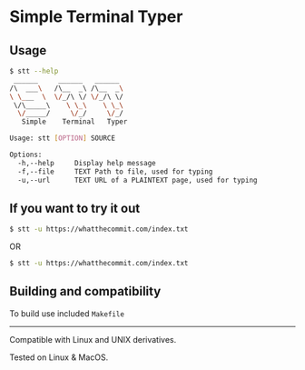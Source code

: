 # Simple Terminal Typer

## Usage

```sh
$ stt --help
 ______     ______   ______
/\  ___\   /\__  _\ /\__  _\
\ \___  \  \/_/\ \/ \/_/\ \/
 \/\_____\    \ \_\    \ \_\
  \/_____/     \/_/     \/_/
   Simple    Terminal   Typer

Usage: stt [OPTION] SOURCE

Options:
  -h,--help     Display help message
  -f,--file     TEXT Path to file, used for typing
  -u,--url      TEXT URL of a PLAINTEXT page, used for typing
```

## If you want to try it out

```sh
$ stt -u https://whatthecommit.com/index.txt
```

OR

```sh
$ stt -u https://whatthecommit.com/index.txt
```

## Building and compatibility

To build use included `Makefile`

***

Compatible with Linux and UNIX derivatives.

Tested on Linux & MacOS.
